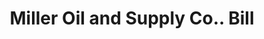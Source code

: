 ---
doi: 10.7916/D8155V60
date_other: '1900'
date_other_textual: '1900'
form: printed ephemera
genre:
- Invoices
name:
- Miller Oil and Supply Co.
object_in_context_url: https://biggert.cul.columbia.edu/items/view/ave_biggert_01747
subject_hierarchical_geographic:
- Indianapolis, Indiana, United States
subject_name:
- Miller Oil and Supply Co.
title: Miller Oil and Supply Co.. Bill
sort_title: Miller Oil and Supply Co.. Bill
call_number: ave_biggert_01747
coordinates:
- 39.791,-86.148
pid: ave_biggert_01747
identifiers: ave_biggert_01747
thumbnail: https://derivativo-1.library.columbia.edu/iiif/2/ldpd:490863/full/!256,256/0/native.jpg
permalink: "/items/ave_biggert_01747/"
layout: iiif-image-page
---